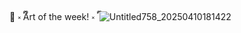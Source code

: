 🎀 ༝ ྀིArt of the week! ༝ ྀི
![Untitled758_20250410181422](https://github.com/user-attachments/assets/4bbecf28-ab4b-4169-9e95-f94ef69caa50)
